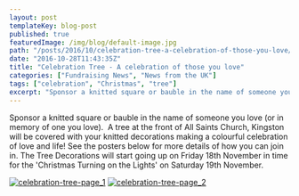 ```yaml
---
layout: post
templateKey: blog-post
published: true
featuredImage: /img/blog/default-image.jpg
path: "/posts/2016/10/celebration-tree-a-celebration-of-those-you-love/"
date: "2016-10-28T11:43:35Z"
title: "Celebration Tree - A celebration of those you love"
categories: ["Fundraising News", "News from the UK"]
tags: ["celebration", "Christmas", "tree"]
excerpt: "Sponsor a knitted square or bauble in the name of someone you love (or in memory of one you love). ..."
---
```


Sponsor a knitted square or bauble in the name of someone you love (or in memory of one you love).  A tree at the front of All Saints Church, Kingston will be covered with your knitted decorations making a colourful celebration of love and life! See the posters below for more details of how you can join in. The Tree Decorations will start going up on Friday 18th November in time for the 'Christmas Turning on the Lights' on Saturday 19th November.

[![celebration-tree-page_1](https://f000.backblazeb2.com/file/avm-wp-uploads/2016/10/Celebration-Tree-Page_1-212x300.jpg)](https://f000.backblazeb2.com/file/avm-wp-uploads/2016/10/Celebration-Tree-Page_1.jpg) [![celebration-tree-page_2](https://f000.backblazeb2.com/file/avm-wp-uploads/2016/10/Celebration-Tree-Page_2-212x300.jpg)](https://f000.backblazeb2.com/file/avm-wp-uploads/2016/10/Celebration-Tree-Page_2.jpg)